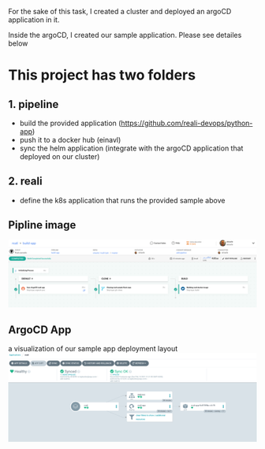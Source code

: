 For the sake of this task, I created a cluster and deployed an argoCD application in it.

Inside the argoCD, I created our sample application.
Please see detailes below

# This project has two folders

## 1. pipeline
- build the provided application (https://github.com/reali-devops/python-app)
- push it to a docker hub (einavl)
- sync the helm application (integrate with the argoCD application that deployed on our cluster)

## 2.  reali
 - define the k8s application that runs the provided sample above
 
 
 ## Pipline image
 
  ![Screenshot](images/reali-codefresh.png)
 
## ArgoCD App
a visualization of our sample app deployment layout
 ![Screenshot](images/reali-argoCD.png)
